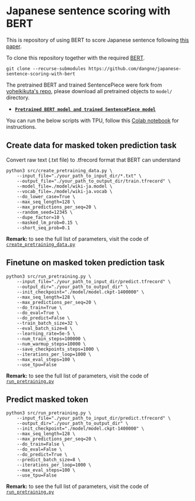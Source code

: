 # Japanese sentence scoring with BERT

This is repository of using BERT to score Japanese sentence following [this paper](http://proceedings.mlr.press/v101/shin19a/shin19a.pdf).

To clone this repository together with the required [BERT](https://github.com/google-research/bert).

    git clone --recurse-submodules https://github.com/dangne/japanese-sentence-scoring-with-bert

The pretrained BERT and trained SentencePiece were fork from [yoheikikuta's repo](https://github.com/yoheikikuta/bert-japanese), please download all pretrained objects to `model/` directory.

- **[`Pretrained BERT model and trained SentencePiece model`](https://drive.google.com/drive/folders/1Zsm9DD40lrUVu6iAnIuTH2ODIkh-WM-O?usp=sharing)** 

You can run the below scripts with TPU, follow this [Colab notebook](https://colab.research.google.com/drive/1ZhV7PGJFyCp0drOLUGE32Vu3a9-t05zS?usp=sharing) for instructions.

## Create data for masked token prediction task

Convert raw text (.txt file) to .tfrecord format that BERT can understand

```
python3 src/create_pretraining_data.py \
	--input_file="./your_path_to_input_dir/*.txt" \
	--output_file="./your_path_to_output_dir/train.tfrecord" \
	--model_file=./model/wiki-ja.model \
	--vocab_file=./model/wiki-ja.vocab \
	--do_lower_case=True \
	--max_seq_length=128 \
	--max_predictions_per_seq=20 \
	--random_seed=12345 \
	--dupe_factor=10 \
	--masked_lm_prob=0.15 \
	--short_seq_prob=0.1
```

**Remark:** to see the full list of parameters, visit the code of [`create_pretraining_data.py`](https://github.com/dangne/japanese-sentence-scoring-with-bert/blob/master/src/create_pretraining_data.py)



## Finetune on masked token prediction task

```
python3 src/run_pretraining.py \
    --input_file="./your_path_to_input_dir/predict.tfrecord" \
    --output_dir="./your_path_to_output_dir" \
    --init_checkpoint="./model/model.ckpt-1400000" \
    --max_seq_length=128 \
    --max_predictions_per_seq=20 \
    --do_train=True \
    --do_eval=True \
    --do_predict=False \
    --train_batch_size=32 \
    --eval_batch_size=8 \
    --learning_rate=5e-5 \
    --num_train_steps=100000 \
    --num_warmup_steps=10000 \
    --save_checkpoints_steps=1000 \
    --iterations_per_loop=1000 \
    --max_eval_steps=100 \
    --use_tpu=False
```

**Remark:** to see the full list of parameters, visit the code of [`run_pretraining.py`](https://github.com/dangne/japanese-sentence-scoring-with-bert/blob/master/src/run_pretraining.py)



## Predict masked token

```
python3 src/run_pretraining.py \
    --input_file="./your_path_to_input_dir/predict.tfrecord" \
    --output_dir="./your_path_to_output_dir" \
    --init_checkpoint="./model/model.ckpt-1400000" \
    --max_seq_length=128 \
    --max_predictions_per_seq=20 \
    --do_train=False \
    --do_eval=False \
    --do_predict=True \
    --predict_batch_size=8 \
    --iterations_per_loop=1000 \
    --max_eval_steps=100 \
    --use_tpu=False
```

**Remark:** to see the full list of parameters, visit the code of [`run_pretraining.py`](https://github.com/dangne/japanese-sentence-scoring-with-bert/blob/master/src/run_pretraining.py)